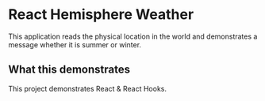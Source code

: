# React Hemisphere Weather

This application reads the physical location in the world and demonstrates a message whether it is summer or winter.

## What this demonstrates

This project demonstrates React & React Hooks.
